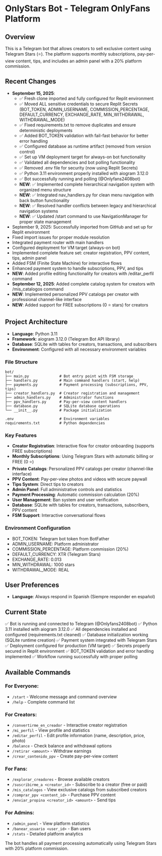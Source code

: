 # OnlyStars Bot - Telegram OnlyFans Platform

## Overview
This is a Telegram bot that allows creators to sell exclusive content using Telegram Stars (⭐️). The platform supports monthly subscriptions, pay-per-view content, tips, and includes an admin panel with a 20% platform commission.

## Recent Changes
- **September 15, 2025**: 
  - ✅ Fresh clone imported and fully configured for Replit environment
  - ✅ Moved ALL sensitive credentials to secure Replit Secrets (BOT_TOKEN, ADMIN_USERNAME, COMMISSION_PERCENTAGE, DEFAULT_CURRENCY, EXCHANGE_RATE, MIN_WITHDRAWAL, WITHDRAWAL_MODE)
  - ✅ Fixed requirements.txt to remove duplicates and ensure deterministic deployments
  - ✅ Added BOT_TOKEN validation with fail-fast behavior for better error handling
  - ✅ Configured database as runtime artifact (removed from version control)
  - ✅ Set up VM deployment target for always-on bot functionality
  - ✅ Validated all dependencies and bot polling functionality
  - ✅ Removed .env file for security (now using Replit Secrets)
  - ✅ Python 3.11 environment properly installed with aiogram 3.12.0
  - ✅ Bot successfully running and polling (@Onlyfans2408bot)
  - **NEW**: ✅ Implemented complete hierarchical navigation system with organized menu structure
  - **NEW**: ✅ Integrated nav_handlers.py for clean menu navigation with back button functionality
  - **NEW**: ✅ Resolved handler conflicts between legacy and hierarchical navigation systems
  - **NEW**: ✅ Updated /start command to use NavigationManager for proper state management
- September 9, 2025: Successfully imported from GitHub and set up for Replit environment
- Fixed import issues for proper module resolution
- Integrated payment router with main handlers
- Configured deployment for VM target (always-on bot)
- Implemented complete feature set: creator registration, PPV content, tips, admin panel
- Added FSM (Finite State Machine) for interactive flows
- Enhanced payment system to handle subscriptions, PPV, and tips
- **NEW**: Added profile editing functionality for creators with /editar_perfil command
- **September 12, 2025**: Added complete catalog system for creators with /mis_catalogos command
- **NEW**: Implemented personalized PPV catalogs per creator with professional channel-like interface
- **NEW**: Added support for FREE subscriptions (0 ⭐️ stars) for creators

## Project Architecture
- **Language**: Python 3.11
- **Framework**: aiogram 3.12.0 (Telegram Bot API library)
- **Database**: SQLite with tables for creators, transactions, and subscribers
- **Environment**: Configured with all necessary environment variables

### File Structure
```
bot/
├── main.py              # Bot entry point with FSM storage
├── handlers.py          # Main command handlers (start, help)
├── payments.py          # Payment processing (subscriptions, PPV, tips)
├── creator_handlers.py  # Creator registration and management
├── admin_handlers.py    # Administrator functions
├── ppv_handlers.py      # Pay-per-view content handlers
├── database.py          # SQLite database operations
└── __init__.py          # Package initialization

.env                     # Environment variables
requirements.txt         # Python dependencies
```

### Key Features
- **Creator Registration**: Interactive flow for creator onboarding (supports FREE subscriptions)
- **Monthly Subscriptions**: Using Telegram Stars with automatic billing or FREE (0 ⭐)
- **Private Catalogs**: Personalized PPV catalogs per creator (channel-like interface)
- **PPV Content**: Pay-per-view photos and videos with secure paywall
- **Tips System**: Direct tips to creators
- **Admin Panel**: Full administrative controls and statistics
- **Payment Processing**: Automatic commission calculation (20%)
- **User Management**: Ban system and user verification
- **Database**: SQLite with tables for creators, transactions, subscribers, PPV content
- **FSM Support**: Interactive conversational flows

### Environment Configuration
- BOT_TOKEN: Telegram bot token from BotFather
- ADMIN_USERNAME: Platform administrator
- COMMISSION_PERCENTAGE: Platform commission (20%)
- DEFAULT_CURRENCY: XTR (Telegram Stars)
- EXCHANGE_RATE: 0.013
- MIN_WITHDRAWAL: 1000 stars
- WITHDRAWAL_MODE: REAL

## User Preferences
- **Language**: Always respond in Spanish (Siempre responder en español)

## Current State
✅ Bot is running and connected to Telegram (@Onlyfans2408bot)
✅ Python 3.11 installed with aiogram 3.12.0
✅ All dependencies installed and configured (requirements.txt cleaned)
✅ Database initialization working (SQLite runtime creation)
✅ Payment system integrated with Telegram Stars
✅ Deployment configured for production (VM target)
✅ Secrets properly secured in Replit environment
✅ BOT_TOKEN validation and error handling implemented
✅ Workflow running successfully with proper polling

## Available Commands

### For Everyone:
- `/start` - Welcome message and command overview
- `/help` - Complete command list

### For Creators:
- `/convertirme_en_creador` - Interactive creator registration
- `/mi_perfil` - View profile and statistics
- `/editar_perfil` - Edit profile information (name, description, price, photo)
- `/balance` - Check balance and withdrawal options
- `/retirar <amount>` - Withdraw earnings
- `/crear_contenido_ppv` - Create pay-per-view content

### For Fans:
- `/explorar_creadores` - Browse available creators
- `/suscribirme_a <creator_id>` - Subscribe to a creator (free or paid)
- `/mis_catalogos` - View exclusive catalogs from subscribed creators
- `/comprar_ppv <content_id>` - Purchase PPV content
- `/enviar_propina <creator_id> <amount>` - Send tips

### For Admins:
- `/admin_panel` - View platform statistics
- `/banear_usuario <user_id>` - Ban users
- `/stats` - Detailed platform analytics

The bot handles all payment processing automatically using Telegram Stars with 20% platform commission.